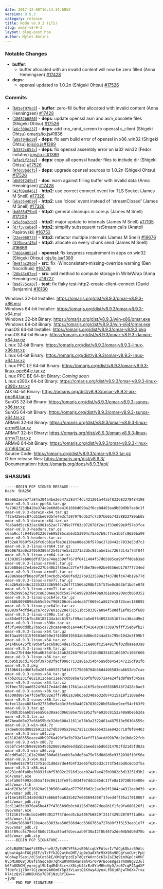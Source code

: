 ```yaml
---
date: 2017-12-08T16:14:14.605Z
version: 8.9.3
category: release
title: Node v8.9.3 (LTS)
slug: omar-v8-9-3
layout: blog-post.hbs
author: Myles Borins
---
```


### Notable Changes

* **buffer**:
  * buffer allocated with an invalid content will now be zero filled (Anna Henningsen) [#17428](https://github.com/omarjs/omar/pull/17428)
* **deps**:
  * openssl updated to 1.0.2n (Shigeki Ohtsu) [#17526](https://github.com/omarjs/omar/pull/17526)

### Commits

* [[`b05ef978d3`](https://github.com/omarjs/omar/commit/b05ef978d3)] - **buffer**: zero-fill buffer allocated with invalid content (Anna Henningsen) [#17428](https://github.com/omarjs/omar/pull/17428)
* [[`18652b6860`](https://github.com/omarjs/omar/commit/18652b6860)] - **deps**: update openssl asm and asm_obsolete files (Shigeki Ohtsu) [#17526](https://github.com/omarjs/omar/pull/17526)
* [[`e6c308e237`](https://github.com/omarjs/omar/commit/e6c308e237)] - **deps**: add -no_rand_screen to openssl s_client (Shigeki Ohtsu) [omarjs/io.js#1836](https://github.com/omarjs/io.js/pull/1836)
* [[`a85f94bd59`](https://github.com/omarjs/omar/commit/a85f94bd59)] - **deps**: fix asm build error of openssl in x86_win32 (Shigeki Ohtsu) [iojs/io.js#1389](https://github.com/iojs/io.js/pull/1389)
* [[`b5552c854c`](https://github.com/omarjs/omar/commit/b5552c854c)] - **deps**: fix openssl assembly error on ia32 win32 (Fedor Indutny) [iojs/io.js#1389](https://github.com/iojs/io.js/pull/1389)
* [[`afad1f23a2`](https://github.com/omarjs/omar/commit/afad1f23a2)] - **deps**: copy all openssl header files to include dir (Shigeki Ohtsu) [#17526](https://github.com/omarjs/omar/pull/17526)
* [[`9fdd3bddf5`](https://github.com/omarjs/omar/commit/9fdd3bddf5)] - **deps**: upgrade openssl sources to 1.0.2n (Shigeki Ohtsu) [#17526](https://github.com/omarjs/omar/pull/17526)
* [[`db09f245bf`](https://github.com/omarjs/omar/commit/db09f245bf)] - **doc**: warn against filling buffer with invalid data (Anna Henningsen) [#17428](https://github.com/omarjs/omar/pull/17428)
* [[`42f09ed461`](https://github.com/omarjs/omar/commit/42f09ed461)] - **http2**: use correct connect event for TLS Socket (James M Snell) [#17328](https://github.com/omarjs/omar/pull/17328)
* [[`aba3544b50`](https://github.com/omarjs/omar/commit/aba3544b50)] - **http2**: use 'close' event instead of 'streamClosed' (James M Snell) [#17328](https://github.com/omarjs/omar/pull/17328)
* [[`bd035d75bd`](https://github.com/omarjs/omar/commit/bd035d75bd)] - **http2**: general cleanups in core.js (James M Snell) [#17209](https://github.com/omarjs/omar/pull/17209)
* [[`a5e3ba2cb3`](https://github.com/omarjs/omar/commit/a5e3ba2cb3)] - **http2**: major update to internals (James M Snell) [#17105](https://github.com/omarjs/omar/pull/17105)
* [[`d7f37cebed`](https://github.com/omarjs/omar/commit/d7f37cebed)] - **http2**: simplify subsequent rstStream calls (Anatoli Papirovski) [#16753](https://github.com/omarjs/omar/pull/16753)
* [[`22ee960775`](https://github.com/omarjs/omar/commit/22ee960775)] - **http2**: refactor multiple internals (James M Snell) [#16676](https://github.com/omarjs/omar/pull/16676)
* [[`319beaf45b`](https://github.com/omarjs/omar/commit/319beaf45b)] - **http2**: allocate on every chunk send (James M Snell) [#16669](https://github.com/omarjs/omar/pull/16669)
* [[`7d68488524`](https://github.com/omarjs/omar/commit/7d68488524)] - **openssl**: fix keypress requirement in apps on win32 (Shigeki Ohtsu) [iojs/io.js#1389](https://github.com/iojs/io.js/pull/1389)
* [[`8e8fac29de`](https://github.com/omarjs/omar/commit/8e8fac29de)] - **src**: fix -Winconsistent-missing-override warning (Ben Noordhuis) [#16726](https://github.com/omarjs/omar/pull/16726)
* [[`26b43c87ee`](https://github.com/omarjs/omar/commit/26b43c87ee)] - **src**: add method to compute storage in WriteWrap (Anna Henningsen) [#16727](https://github.com/omarjs/omar/pull/16727)
* [[`99d775ca07`](https://github.com/omarjs/omar/commit/99d775ca07)] - **test**: fix flaky test-http2-create-client-connect (David Benjamin) [#16130](https://github.com/omarjs/omar/pull/16130)

Windows 32-bit Installer: https://omarjs.org/dist/v8.9.3/omar-v8.9.3-x86.msi<br>
Windows 64-bit Installer: https://omarjs.org/dist/v8.9.3/omar-v8.9.3-x64.msi<br>
Windows 32-bit Binary: https://omarjs.org/dist/v8.9.3/win-x86/omar.exe<br>
Windows 64-bit Binary: https://omarjs.org/dist/v8.9.3/win-x64/omar.exe<br>
macOS 64-bit Installer: https://omarjs.org/dist/v8.9.3/omar-v8.9.3.pkg<br>
macOS 64-bit Binary: https://omarjs.org/dist/v8.9.3/omar-v8.9.3-darwin-x64.tar.gz<br>
Linux 32-bit Binary: https://omarjs.org/dist/v8.9.3/omar-v8.9.3-linux-x86.tar.xz<br>
Linux 64-bit Binary: https://omarjs.org/dist/v8.9.3/omar-v8.9.3-linux-x64.tar.xz<br>
Linux PPC LE 64-bit Binary: https://omarjs.org/dist/v8.9.3/omar-v8.9.3-linux-ppc64le.tar.xz<br>
Linux PPC BE 64-bit Binary: *Coming soon*<br>
Linux s390x 64-bit Binary: https://omarjs.org/dist/v8.9.3/omar-v8.9.3-linux-s390x.tar.xz<br>
AIX 64-bit Binary: https://omarjs.org/dist/v8.9.3/omar-v8.9.3-aix-ppc64.tar.gz<br>
SunOS 32-bit Binary: https://omarjs.org/dist/v8.9.3/omar-v8.9.3-sunos-x86.tar.xz<br>
SunOS 64-bit Binary: https://omarjs.org/dist/v8.9.3/omar-v8.9.3-sunos-x64.tar.xz<br>
ARMv6 32-bit Binary: https://omarjs.org/dist/v8.9.3/omar-v8.9.3-linux-armv6l.tar.xz<br>
ARMv7 32-bit Binary: https://omarjs.org/dist/v8.9.3/omar-v8.9.3-linux-armv7l.tar.xz<br>
ARMv8 64-bit Binary: https://omarjs.org/dist/v8.9.3/omar-v8.9.3-linux-arm64.tar.xz<br>
Source Code: https://omarjs.org/dist/v8.9.3/omar-v8.9.3.tar.gz<br>
Other release files: https://omarjs.org/dist/v8.9.3/<br>
Documentation: https://omarjs.org/docs/v8.9.3/api/

<h3 id="shasums">SHASUMS</h3>

```
-----BEGIN PGP SIGNED MESSAGE-----
Hash: SHA256

92e662ae3e7fa84a304a4be2e547a38d4f4dc421201a44a5f833683278484198  omar-v8.9.3-aix-ppc64.tar.gz
fa7962f25db420a374e9e60d8a410188bd690a2f0ce8d403aa9b09d9b7ae8c1f  omar-v8.9.3-darwin-x64.tar.gz
ff2a425e6c87cd51be6935fe7e3cf3979f9dd53fc7307b66b74358822780ab05  omar-v8.9.3-darwin-x64.tar.xz
f8a5add5cc635ac6981a52ac777d9e7ff03c072078f2ec1f33e099e9f57e3fca  omar-v8.9.3-headers.tar.gz
c0aa9ccfc9445b912367e695285cab6d153904c75a67b9cf7ce1b5fc8620ba99  omar-v8.9.3-headers.tar.xz
df32e87060f5426fc6c6b1af8e3e130ae08ee36f570ac3728442c7833e53d7c3  omar-v8.9.3-linux-arm64.tar.gz
8860678ad0c24059380af254574e5a12371a2d5c92ca5e1ac7267314af7df04f  omar-v8.9.3-linux-arm64.tar.xz
c1303857ab808dfd72de748e359ef767df6411404f57d05805ca9bfffd0ab3a8  omar-v8.9.3-linux-armv6l.tar.gz
b3b588de37e4a6e227b540b3f85eac37fe7fd6e78ee92be9556eb17077f734ed  omar-v8.9.3-linux-armv6l.tar.xz
4288690edfb0ec8f20f34cbcb24580fad227b9323589a3f437d8fc474b19677d  omar-v8.9.3-linux-armv7l.tar.gz
4ca2b9a5b46c22353233365944c2df7f1566a298bf25f57be8c863bf1bd4e0f8  omar-v8.9.3-linux-armv7l.tar.xz
0ddb29995a279c3ce630aee38dc5a5745e99283d440a9381e8ca209ccb860352  omar-v8.9.3-linux-ppc64le.tar.gz
a5568b0098096db65c50c7968206c6cab4ea67f069e1a8627e18f33cec188095  omar-v8.9.3-linux-ppc64le.tar.xz
020839f4dfd462ce7cc97e01c228e751511bc503387a094f580df1ef85cbf680  omar-v8.9.3-linux-s390x.tar.gz
ca854e0f21bfbc86182134a1dc6197cf09ad4a5e0f640923d51674cc36aad9e2  omar-v8.9.3-linux-s390x.tar.xz
df3f1480dddb27ba5ca72bcaae48cb1a4446f341648c87338979fff35eb9fb27  omar-v8.9.3-linux-x64.tar.gz
86f3aa593315f0503d069e3f4805019583ab8d86c0244a83c795d1942e3f99b7  omar-v8.9.3-linux-x64.tar.xz
2414b66425fb79d60f2ec6ba054de17b5253c1ee00fc25e491f8f02dbaae03a8  omar-v8.9.3-linux-x86.tar.gz
04dbc27bfd4ef06a0b364f4c15ab28268f90bf1310d8035481106397c108f600  omar-v8.9.3-linux-x86.tar.xz
05b95b18cd170cbf397b83f9cf098c7132a816354b45a9db8454347215df91fb  omar-v8.9.3.pkg
2159b641ed66fa9a20fa0092575d14f7175898704b66d4406583da6b52db7cae  omar-v8.9.3-sunos-x64.tar.gz
67bb2c6231fe621812caac11ee7c0b08be7260f8f00572a4a24f1d8f89f345aa  omar-v8.9.3-sunos-x64.tar.xz
19fbec782aad6524f6417e44d2ddc176b1aaa16f5a9ccd6586b543f2428c8ae3  omar-v8.9.3-sunos-x86.tar.gz
0a300d8875e7fcbefb082e3ff79b62a39b63ed348a632d074315a18f1108ad4e  omar-v8.9.3-sunos-x86.tar.xz
9efec12ae408f4e92738d9e5ab3c3fe68a407b7830228b0548ce9eef54cf63f9  omar-v8.9.3.tar.gz
748ddb3baa6b85e6a56e38aacd066586e7581952f84a92bc8152248a9be6b2da  omar-v8.9.3.tar.xz
d67bea0d8e27e66b55bdc32de600a11611e73b3a2322401a487513e56304559c  omar-v8.9.3-win-x64.7z
17dee0c06d088269123a27db3905a39a17a51cc0ea65435ae942c718f0f94403  omar-v8.9.3-win-x64.zip
e23102d8555eace48b9976a490f3a5b702a74eff7184cdd99b7dc2e1b8d22fcb  omar-v8.9.3-win-x86.7z
c85bfc5443b9e9265493b286029ad0edda5b2aeed2abd6d314703fd21d5fd82a  omar-v8.9.3-win-x86.zip
68cdd5a021101a208d830da016eebb3a9de5ba75e76d8d8d6e9332038f10f56a  omar-v8.9.3-x64.msi
5f8e0e01879f273751dd1d0da7de44b4f32e65f62b5d3c373f54abd8c6db3f5a  omar-v8.9.3-x86.msi
c8231cd0fa8be30891fabf53092c2916d1cac024a7ae425b9082d3d13251d3b2  win-x64/omar.exe
1cefa86f4992cd65af19c86113fe9fcd034f67ddcb85dc17fe8a10720b76480e  win-x64/omar.lib
a4bf203e3f1516020a913b560a468ad77796f8d2c2ae3e9f1884ca4312ee0d39  win-x64/omar_pdb.7z
af14e1458134a9d4b37e66b0fea635b827e603694368f1feed4ff35a1f010867  win-x64/omar_pdb.zip
2cd11403c9976e45be4f7f4785b96b0cb8126d7dd87dee8b1f1fe9fa680126f1  win-x86/omar.exe
f2f21617e46cbb2e899d012774fdeed5cba4057b6829f231f429b28f07f1a86a  win-x86/omar.lib
f9a60e58680f720e4ca63833aa500586d4cc6366763a727b80f3f3153eeb1e7f  win-x86/omar_pdb.7z
834f09cc6c78ebf8b0d210aa55a4fdbecaab0f30a12f8b467a2de04b5db0d78b  win-x86/omar_pdb.zip
-----BEGIN PGP SIGNATURE-----

iQEzBAEBCAAdFiEEDv/hvO/ZyE49CYFSkzsB9AtcqUYFAlorI/YACgkQkzsB9Atc
qUbatAgAnFGQj8EF/sT/Ffk2Q2atHoDMT/ip9e3a8YRrMXX98n9ECgYsnCU+jPpU
vOohwp7Seoj/dCSoCot6kE/OM8qfpzdIpTdQzYAOrn5cKIxIaI3q9im9GpCc4MHF
0vpMIWD6BjJU8fshGqqaQv7qhRu0VNNaRanzmh45r0P9rBooe8gszrmUW8g22Jul
k6FaOONCMjyqrmjgl9bIqdR4h8ic+zX0LyU44rRz0YaMHheNyD/zo67cqPJAgdXF
7fdefc1j7Bv+lGjzWcm2AHGm6Y5p33VLaxtQ1KVwyAUyoxLfB6jdRjwTh6X47rxa
k74izQxS7uOKBUHSy7E0FjNzLRYIGw==
=jUNr
-----END PGP SIGNATURE-----

```
